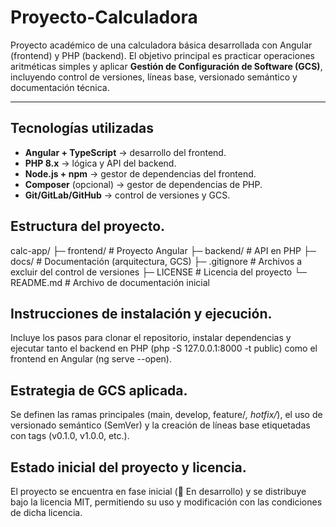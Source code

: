 # Proyecto-Calculadora
Proyecto académico de una calculadora básica desarrollada con Angular (frontend) y PHP (backend). El objetivo principal es practicar operaciones aritméticas simples y aplicar **Gestión de Configuración de Software (GCS)**, incluyendo control de versiones, líneas base, versionado semántico y documentación técnica.

---

## Tecnologías utilizadas
- **Angular + TypeScript** → desarrollo del frontend.
- **PHP 8.x** → lógica y API del backend.
- **Node.js + npm** → gestor de dependencias del frontend.
- **Composer** (opcional) → gestor de dependencias de PHP.
- **Git/GitLab/GitHub** → control de versiones y GCS.

## Estructura del proyecto.

calc-app/
├─ frontend/      # Proyecto Angular
├─ backend/       # API en PHP
├─ docs/          # Documentación (arquitectura, GCS)
├─ .gitignore     # Archivos a excluir del control de versiones
├─ LICENSE        # Licencia del proyecto
└─ README.md      # Archivo de documentación inicial

## Instrucciones de instalación y ejecución.
Incluye los pasos para clonar el repositorio, instalar dependencias y ejecutar tanto el backend en PHP (php -S 127.0.0.1:8000 -t public) como el frontend en Angular (ng serve --open).

## Estrategia de GCS aplicada.
Se definen las ramas principales (main, develop, feature/*, hotfix/*), el uso de versionado semántico (SemVer) y la creación de líneas base etiquetadas con tags (v0.1.0, v1.0.0, etc.).

## Estado inicial del proyecto y licencia.
El proyecto se encuentra en fase inicial (🚧 En desarrollo) y se distribuye bajo la licencia MIT, permitiendo su uso y modificación con las condiciones de dicha licencia.

